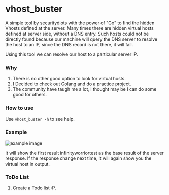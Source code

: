 # vhost_buster
A simple tool by securitydiots with the power of "Go" to find the hidden Vhosts defined at the server. Many times there are hidden virtual hosts defined at server side, without a DNS entry. Such hosts could not be directly found because our machine will query the DNS server to resolve the host to an IP, since the DNS record is not there, it will fail. 

Using this tool we can resolve our host to a particular server IP. 

### Why
1. There is no other good option to look for virtual hosts.
2. I Decided to check out Golang and do a practice project.
3. The community have taugh me a lot, I thought may be I can do some good for others.

### How to use
Use ```vhost_buster -h``` to see help.

### Example
![example image](https://github.com/securityidiots/vhost_buster/blob/master/Screenshot.png?raw=true)

It will show the first result infinityworriortest as the base result of the server response. If the response change next time, it will again show you the virtual host in output.


### ToDo List
1. Create a Todo list :P.
